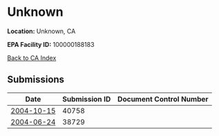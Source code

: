 # Unknown

**Location:** Unknown, CA

**EPA Facility ID:** 100000188183

[Back to CA Index](../../index.md)

## Submissions

| Date | Submission ID | Document Control Number |
|------|--------------|-------------------------|
| [2004-10-15](submissions/40758.md) | 40758 |  |
| [2004-06-24](submissions/38729.md) | 38729 |  |
